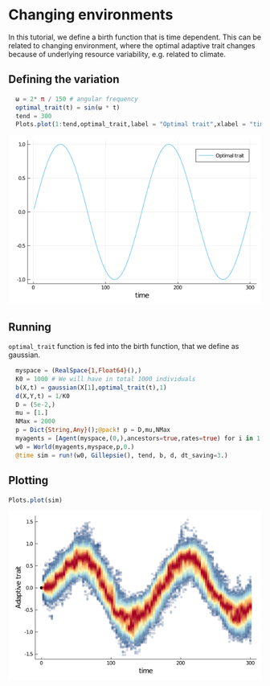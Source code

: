 # Changing environments

In this tutorial, we define a birth function that is time dependent.  This can be related to changing environment, where the optimal adaptive trait changes because of underlying resource variability, e.g. related to climate.

## Defining the variation
```julia
  ω = 2* π / 150 # angular frequency
  optimal_trait(t) = sin(ω * t)
  tend = 300
  Plots.plot(1:tend,optimal_trait,label = "Optimal trait",xlabel = "time")
```
![](../assets/tutorials/optimal_trait.png)

## Running
`optimal_trait` function is fed into the birth function, that we define as gaussian.

```julia
  myspace = (RealSpace{1,Float64}(),)
  K0 = 1000 # We will have in total 1000 individuals
  b(X,t) = gaussian(X[1],optimal_trait(t),1)
  d(X,Y,t) = 1/K0
  D = (5e-2,)
  mu = [1.]
  NMax = 2000
  p = Dict{String,Any}();@pack! p = D,mu,NMax
  myagents = [Agent(myspace,(0,),ancestors=true,rates=true) for i in 1:K0]
  w0 = World(myagents,myspace,p,0.)
  @time sim = run!(w0, Gillepsie(), tend, b, d, dt_saving=3.)
```

## Plotting

```julia
Plots.plot(sim)
```
![](../assets/tutorials/time_varying_pop.png)

